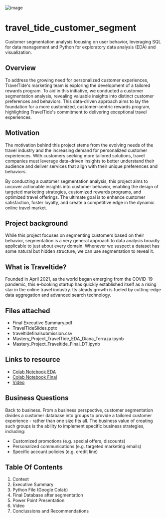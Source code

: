 ![image](https://github.com/user-attachments/assets/02f3ce3e-d25b-46cd-bd57-a2bd585c38ec)


# travel_tide_customer_segment

Customer segmentation analysis focusing on user behavior, leveraging SQL for data management and Python for exploratory data analysis (EDA) and visualization.

## Overview
To address the growing need for personalized customer experiences, TravelTide's marketing team is exploring the development of a tailored rewards program. To aid in this initiative, we conducted a customer segmentation analysis, revealing valuable insights into distinct customer preferences and behaviors. This data-driven approach aims to lay the foundation for a more customized, customer-centric rewards program, highlighting TravelTide's commitment to delivering exceptional travel experiences.

## Motivation
The motivation behind this project stems from the evolving needs of the travel industry and the increasing demand for personalized customer experiences. With customers seeking more tailored solutions, travel companies must leverage data-driven insights to better understand their audience and deliver services that align with their unique preferences and behaviors.

By conducting a customer segmentation analysis, this project aims to uncover actionable insights into customer behavior, enabling the design of targeted marketing strategies, customized rewards programs, and optimized travel offerings. The ultimate goal is to enhance customer satisfaction, foster loyalty, and create a competitive edge in the dynamic online travel market.

## Project background 

While this project focuses on segmenting customers based on their behavior, segmentation is a very general approach to data analysis broadly applicable to just about every domain. Whenever we suspect a dataset has some natural but hidden structure, we can use segmentation to reveal it.

## What is Traveltide?

Founded in April 2021, as the world began emerging from the COVID-19 pandemic, this e-booking startup has quickly established itself as a rising star in the online travel industry. Its steady growth is fueled by cutting-edge data aggregation and advanced search technology.

## Files attached 

* Final Executive Summary.pdf
* TravelTideSlides.pptx
* traveltidefinalsubmission.csv
* Mastery_Project_TravelTide_EDA_Diana_Terraza.ipynb
* Mastery_Project_Traveltide_Final_DT.ipynb

## Links to resource

- [Colab Notebook EDA](https://colab.research.google.com/drive/1f9FoQX25YgtbViBj2Hr4s7NSzUmBA_Fz?usp=sharing)
- [Colab Notebook Final](https://colab.research.google.com/drive/1vY4VhXnuBTInqRDNmADNCJdsdpLab4vX?usp=sharing)
- [Video](https://www.loom.com/share/b165280abd274574b2b289b2e2b71039?sid=c76209b9-3a78-4b35-b5dc-4420ae810031)



## Business Questions

Back to business. From a business perspective, customer segmentation divides a customer database into groups to provide a tailored customer experience - rather than one size fits all. The business value of creating such groups is the ability to implement specific business strategies, including:
* Customized promotions (e.g. special offers, discounts)
* Personalized communications (e.g. targeted marketing emails)
* Specific account policies (e.g. credit line)
  

## Table Of Contents

1. Context
2. Executive Summary
3. Python File (Google Colab)
4. Final Database after segmentation
5. Power Point Presentation
6. Video
7. Conclussions and Recommendations
